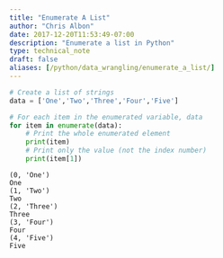```yaml
---
title: "Enumerate A List"
author: "Chris Albon"
date: 2017-12-20T11:53:49-07:00
description: "Enumerate a list in Python"
type: technical_note
draft: false
aliases: [/python/data_wrangling/enumerate_a_list/]
---
```


```python
# Create a list of strings
data = ['One','Two','Three','Four','Five']
```


```python
# For each item in the enumerated variable, data
for item in enumerate(data):
    # Print the whole enumerated element
    print(item)
    # Print only the value (not the index number)
    print(item[1])
```

    (0, 'One')
    One
    (1, 'Two')
    Two
    (2, 'Three')
    Three
    (3, 'Four')
    Four
    (4, 'Five')
    Five


